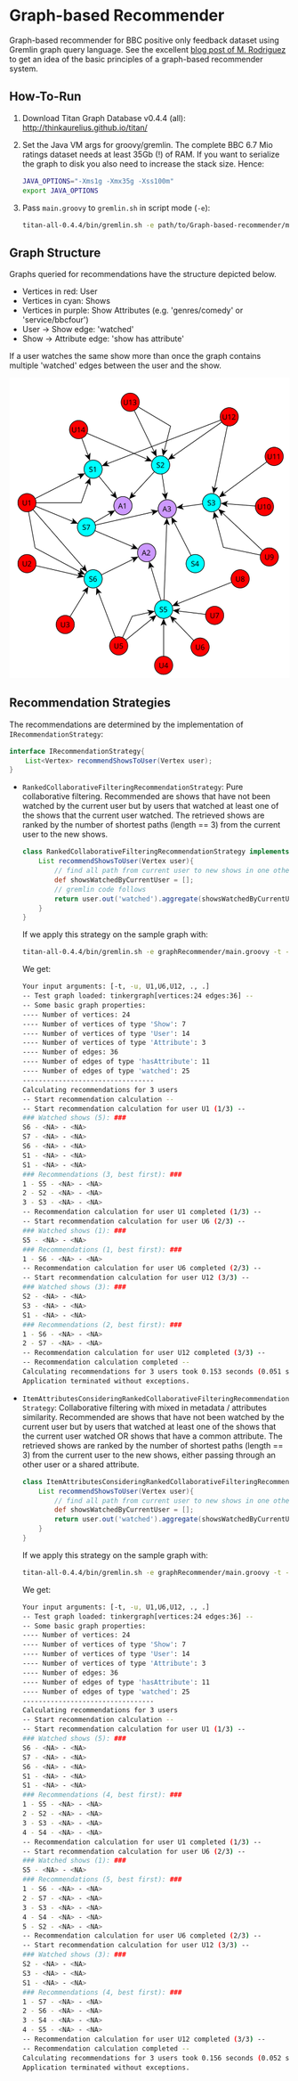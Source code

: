 Graph-based Recommender
=======================

Graph-based recommender for BBC positive only feedback dataset using Gremlin graph query language.
See the excellent [blog post of M. Rodriguez](http://markorodriguez.com/2011/09/22/a-graph-based-movie-recommender-engine/) to get an idea of the basic principles of a graph-based recommender system.

How-To-Run
----------
1. Download Titan Graph Database v0.4.4 (all): http://thinkaurelius.github.io/titan/
2. Set the Java VM args for groovy/gremlin. The complete BBC 6.7 Mio ratings dataset needs at least 35Gb (!) of RAM. If you want to serialize the graph to disk you also need to increase the stack size. Hence:
    
    ```bash
    JAVA_OPTIONS="-Xms1g -Xmx35g -Xss100m"
    export JAVA_OPTIONS
    ```
3. Pass `main.groovy` to `gremlin.sh` in script mode (`-e`):
    
    ```bash
    titan-all-0.4.4/bin/gremlin.sh -e path/to/Graph-based-recommender/main.groovy -p dir/for/optional/graph/serialization -u some,user,ids,to,process path/to/BBC/dataset path/to/output/directory
    ```

Graph Structure
-----
Graphs queried for recommendations have the structure depicted below.
* Vertices in red: User
* Vertices in cyan: Shows
* Vertices in purple: Show Attributes (e.g. 'genres/comedy' or 'service/bbcfour')
* User -> Show edge: 'watched'
* Show -> Attribute edge: 'show has attribute'

If a user watches the same show more than once the graph contains multiple 'watched' edges between the user and the show.

![Alt text](sample-graph.svg)


Recommendation Strategies
-----
The recommendations are determined by the implementation of `IRecommendationStrategy`:
````groovy
interface IRecommendationStrategy{
	List<Vertex> recommendShowsToUser(Vertex user);
}
````

* `RankedCollaborativeFilteringRecommendationStrategy`: Pure collaborative filtering. Recommended are shows that have not been watched by the current user but by users that watched at least one of the shows that the current user watched. The retrieved shows are ranked by the number of shortest paths (length == 3) from the current user to the new shows.

    ```groovy
    class RankedCollaborativeFilteringRecommendationStrategy implements IRecommendationStrategy{
        List recommendShowsToUser(Vertex user){
            // find all path from current user to new shows in one other user distance, count number of paths to new show, order descending by counts 
            def showsWatchedByCurrentUser = [];
            // gremlin code follows
            return user.out('watched').aggregate(showsWatchedByCurrentUser).in('watched').out('watched').except(showsWatchedByCurrentUser).groupCount.cap.orderMap(T.decr).toList();
        }
    }
    ```
    If we apply this strategy on the sample graph with:

    ```bash
    titan-all-0.4.4/bin/gremlin.sh -e graphRecommender/main.groovy -t -u U1,U6,U12 . .
    ```
    We get:

    ```bash
    Your input arguments: [-t, -u, U1,U6,U12, ., .]
    -- Test graph loaded: tinkergraph[vertices:24 edges:36] --
    -- Some basic graph properties:
    ---- Number of vertices: 24
    ---- Number of vertices of type 'Show': 7
    ---- Number of vertices of type 'User': 14
    ---- Number of vertices of type 'Attribute': 3
    ---- Number of edges: 36
    ---- Number of edges of type 'hasAttribute': 11
    ---- Number of edges of type 'watched': 25
    ---------------------------------
    Calculating recommendations for 3 users
    -- Start recommendation calculation --
    -- Start recommendation calculation for user U1 (1/3) --
    ### Watched shows (5): ###
    S6 - <NA> - <NA>
    S7 - <NA> - <NA>
    S6 - <NA> - <NA>
    S1 - <NA> - <NA>
    S1 - <NA> - <NA>
    ### Recommendations (3, best first): ###
    1 - S5 - <NA> - <NA>
    2 - S2 - <NA> - <NA>
    3 - S3 - <NA> - <NA>
    -- Recommendation calculation for user U1 completed (1/3) --
    -- Start recommendation calculation for user U6 (2/3) --
    ### Watched shows (1): ###
    S5 - <NA> - <NA>
    ### Recommendations (1, best first): ###
    1 - S6 - <NA> - <NA>
    -- Recommendation calculation for user U6 completed (2/3) --
    -- Start recommendation calculation for user U12 (3/3) --
    ### Watched shows (3): ###
    S2 - <NA> - <NA>
    S3 - <NA> - <NA>
    S1 - <NA> - <NA>
    ### Recommendations (2, best first): ###
    1 - S6 - <NA> - <NA>
    2 - S7 - <NA> - <NA>
    -- Recommendation calculation for user U12 completed (3/3) --
    -- Recommendation calculation completed --
    Calculating recommendations for 3 users took 0.153 seconds (0.051 s per user).
    Application terminated without exceptions.
    ````

* `ItemAttributesConsideringRankedCollaborativeFilteringRecommendationStrategy`: Collaborative filtering with mixed in metadata / attributes similarity. Recommended are shows that have not been watched by the current user but by users that watched at least one of the shows that the current user watched OR shows that have a common attribute. The retrieved shows are ranked by the number of shortest paths (length == 3) from the current user to the new shows, either passing through an other user or a shared attribute.

    ```groovy
    class ItemAttributesConsideringRankedCollaborativeFilteringRecommendationStrategy implements IRecommendationStrategy{
        List recommendShowsToUser(Vertex user){
            // find all path from current user to new shows in one other user or an attribute distance, count number of paths to new show, order descending by counts 
            def showsWatchedByCurrentUser = [];
            return user.out('watched').aggregate(showsWatchedByCurrentUser).both('watched','hasAttribute').both('watched', 'hasAttribute').except(showsWatchedByCurrentUser).groupCount.cap.orderMap(T.decr).toList();
        }
    }
    ```
    If we apply this strategy on the sample graph with:

    ```bash
    titan-all-0.4.4/bin/gremlin.sh -e graphRecommender/main.groovy -t -u U1,U6,U12 . .
    ```
    We get:

    ```bash
    Your input arguments: [-t, -u, U1,U6,U12, ., .]
    -- Test graph loaded: tinkergraph[vertices:24 edges:36] --
    -- Some basic graph properties:
    ---- Number of vertices: 24
    ---- Number of vertices of type 'Show': 7
    ---- Number of vertices of type 'User': 14
    ---- Number of vertices of type 'Attribute': 3
    ---- Number of edges: 36
    ---- Number of edges of type 'hasAttribute': 11
    ---- Number of edges of type 'watched': 25
    ---------------------------------
    Calculating recommendations for 3 users
    -- Start recommendation calculation --
    -- Start recommendation calculation for user U1 (1/3) --
    ### Watched shows (5): ###
    S6 - <NA> - <NA>
    S7 - <NA> - <NA>
    S6 - <NA> - <NA>
    S1 - <NA> - <NA>
    S1 - <NA> - <NA>
    ### Recommendations (4, best first): ###
    1 - S5 - <NA> - <NA>
    2 - S2 - <NA> - <NA>
    3 - S3 - <NA> - <NA>
    4 - S4 - <NA> - <NA>
    -- Recommendation calculation for user U1 completed (1/3) --
    -- Start recommendation calculation for user U6 (2/3) --
    ### Watched shows (1): ###
    S5 - <NA> - <NA>
    ### Recommendations (5, best first): ###
    1 - S6 - <NA> - <NA>
    2 - S7 - <NA> - <NA>
    3 - S3 - <NA> - <NA>
    4 - S4 - <NA> - <NA>
    5 - S2 - <NA> - <NA>
    -- Recommendation calculation for user U6 completed (2/3) --
    -- Start recommendation calculation for user U12 (3/3) --
    ### Watched shows (3): ###
    S2 - <NA> - <NA>
    S3 - <NA> - <NA>
    S1 - <NA> - <NA>
    ### Recommendations (4, best first): ###
    1 - S7 - <NA> - <NA>
    2 - S6 - <NA> - <NA>
    3 - S4 - <NA> - <NA>
    4 - S5 - <NA> - <NA>
    -- Recommendation calculation for user U12 completed (3/3) --
    -- Recommendation calculation completed --
    Calculating recommendations for 3 users took 0.156 seconds (0.052 s per user).
    Application terminated without exceptions.
    ````

